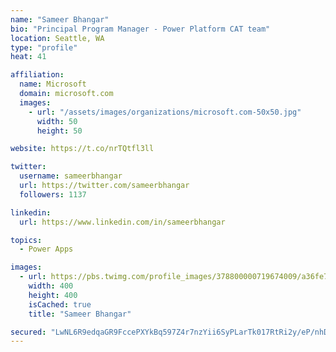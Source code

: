 ```yaml
---
name: "Sameer Bhangar"
bio: "Principal Program Manager - Power Platform CAT team"
location: Seattle, WA
type: "profile"
heat: 41

affiliation:
  name: Microsoft
  domain: microsoft.com
  images:
    - url: "/assets/images/organizations/microsoft.com-50x50.jpg"
      width: 50
      height: 50

website: https://t.co/nrTQtfl3ll

twitter:
  username: sameerbhangar
  url: https://twitter.com/sameerbhangar
  followers: 1137

linkedin:
  url: https://www.linkedin.com/in/sameerbhangar

topics:
  - Power Apps

images:
  - url: https://pbs.twimg.com/profile_images/378800000719674009/a36fe7ddfab1778b76e5793772e43798_400x400.jpeg
    width: 400
    height: 400
    isCached: true
    title: "Sameer Bhangar"

secured: "LwNL6R9edqaGR9FccePXYkBq597Z4r7nzYii6SyPLarTk017RtRi2y/eP/nhDKics+9TtcjhKKsiCATAwOczbptf5dBKu7UuI81YrJGaZW6wiKu3ciJ3biTt74dcsVEeGhA5ZMoO+GV+1WFnXvEpJiU0InrrYCBIcN1/iWgjG4ubIkMt/dxE0CaQTQoAn2gxypu5sfKsX0niinEKg97Tps2EhXLYJj0/rJ87Ds78gJi5XrFXZ/XecMivRaQ4wQM8GSWZ5vMPkZ1gfG/Ofy3B0mrqjIsI4U91aQqby8GHmh5R9JeErIRHGWl1ipURfOoaIXGQLCShBPuAqeLOEbrPEOY0ijWlLMsnZrB/Uw96s3ucOeUf3DufgApiiloOW6cVzO2f3C/kjhiUNpNLgufq3OIPOK1XXq+uggBjNPfWxGM=;ttltE3q9i8RNcwXZvYeR1g=="
---
```



